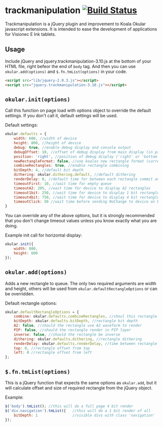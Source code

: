 trackmanipulation [![Build Status](https://travis-ci.org/visionect/koalalib.png?branch=master)](https://travis-ci.org/visionect/koalalib)
=========================================================================================================================================

Trackmanipulation is a jQuery plugin and improvement to Koala Okular javascript extensions. It is intended to ease the development of applications for Visionec E Ink tablets.

Usage
-----
Include jQuery and jquery.trackmanipulation-3.10.js at the bottom of your HTML file, right befeor the end of `body` tag. And then you can use `okular.add(options)` and `$.fn.tmList(options)` in your code.

```html
<script src="lib/jquery-2.0.3.js"></script>
<script src="jquery.trackmanipulation-3.10.js"></script>
```


`okular.init(options)`
----------------------
Call this function on page load with options object to override the default settings. If you don't call it, default settings will be used.

Default settings: 

```javascript
okular.defaults = {
    width: 600, //width of device
    height: 800, //height of device
    debug: true, //enable debug display and console output
    debugOffset: 10, //offset of debug display from main display (in px)
    position: 'right', //position of debug display ('right' or 'bottom')
    newRectangleFormat: false, //use koalas new rectangle format (currently not supported by device firmware)
    combineRectangles: true, //enable rectangle combining
    bitDepth: 4, //default bit depth
    dithering: okular.dithering.default, //default dithering
    renderDelay: 0, //default time for between each rectangle commit and actual rendering to device
    timeoutFirst: 10, //wait time for empty queue
    timeoutA2: 205, //wait time for device to display A2 rectangles
    timeout1bit: 250, //wait time for device to display 1 bit rectangles
    timeout4bit: 750, //wait time for device to display 4 bit rectangles
    timeoutClick: 50 //wait time before sending NoChange to device on body click if there are no rectangles in queue
}
```

You can override any of the above options, but it is strongly recommended that you don't change timeout values unless you know exactly what you are doing.

Example init call for horizontal display:

```javascript
okular.init({
    width: 800,
    height: 600
});
```

`okular.add(options)`
---------------------
Adds a new rectangle to queue. The only two required arguments are width and height, others will be used from `okular.defaultRectangleOptions` or can be overridden.

Default rectangle options:

```javascript
okular.defaultRectangleOptions = {
    combine: okular.defaults.combineRectangles, //shoul this rectangle combine with others
    bitDepth: okular.defaults.bitDepth, //rectangle bit depth
    A2: false, //should the rectangle use A2 waveform to render 
    PIP: false, //should the rectangle render in PIP layer
    inverse: false, //should the rectangle be inverse
    dithering: okular.defaults.dithering, //rectangle dithering
    renderDelay: okular.defaults.renderDelay, //time between rectangle commit and actual rendering to device
    top: 0, //rectangle offset from top
    left: 0 //rectangle offset from left
};
```

`$.fn.tmList(options)`
----------------------
This is a jQuery function that expects the same options as `okular.add`, but it will calculate offset and size of required rectangle from the jQuery object.

Example:

```javascript
$('body').tmList(); //this will do a full page 4 bit render
$('div.navigation').tmList({   //this will do a 1 bit render of all 
    bitDepth: 1                //visible divs with class 'navigation'
});
```
